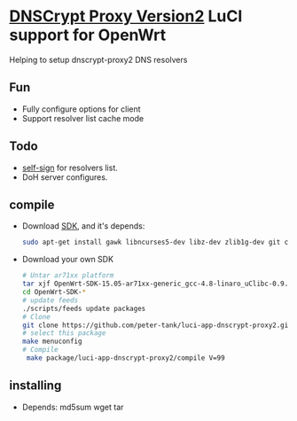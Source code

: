[DNSCrypt Proxy Version2][DNSCRYPTV2] LuCI support for OpenWrt
===

Helping to setup dnscrypt-proxy2 DNS resolvers

Fun
---

- Fully configure options for client
- Support resolver list cache mode

Todo
---

- [self-sign][SIGN] for resolvers list.
- DoH server configures.

compile
---

 - Download [SDK][S], and it's depends:
   ```bash
   sudo apt-get install gawk libncurses5-dev libz-dev zlib1g-dev git ccache
   ```
 
 - Download your own SDK

   ```bash
   # Untar ar71xx platform
   tar xjf OpenWrt-SDK-15.05-ar71xx-generic_gcc-4.8-linaro_uClibc-0.9.33.2.Linux-x86_64.tar.bz2
   cd OpenWrt-SDK-*
   # update feeds
   ./scripts/feeds update packages
   # Clone
   git clone https://github.com/peter-tank/luci-app-dnscrypt-proxy2.git package/luci-app-dnscrypt-proxy2
   # select this package
   make menuconfig
   # Compile
    make package/luci-app-dnscrypt-proxy2/compile V=99
   ```
installing
---

- Depends: md5sum wget tar

  [DNSCRYPTV2]: https://github.com/DNSCrypt/dnscrypt-proxy
  [SIGN]: https://github.com/peter-tank/openwrt-minisign
  [S]: https://wiki.openwrt.org/doc/howto/obtain.firmware.sdk
